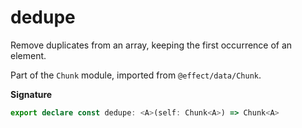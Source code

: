 # dedupe

Remove duplicates from an array, keeping the first occurrence of an element.

Part of the `Chunk` module, imported from `@effect/data/Chunk`.

**Signature**

```ts
export declare const dedupe: <A>(self: Chunk<A>) => Chunk<A>
```
